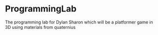 # ProgrammingLab
The programming lab for Dylan Sharon which will be a platformer game in 3D using materials from quaternius
